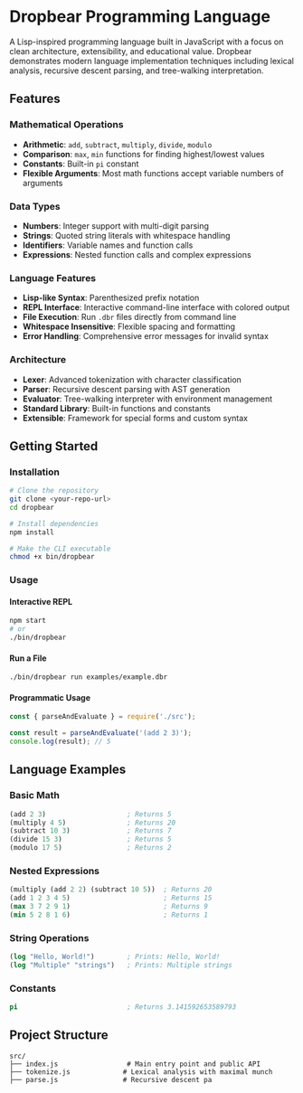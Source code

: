 # Dropbear Programming Language

A Lisp-inspired programming language built in JavaScript with a focus on clean architecture, extensibility, and educational value. Dropbear demonstrates modern language implementation techniques including lexical analysis, recursive descent parsing, and tree-walking interpretation.

## Features

### Mathematical Operations

- **Arithmetic**: `add`, `subtract`, `multiply`, `divide`, `modulo`
- **Comparison**: `max`, `min` functions for finding highest/lowest values
- **Constants**: Built-in `pi` constant
- **Flexible Arguments**: Most math functions accept variable numbers of arguments

### Data Types

- **Numbers**: Integer support with multi-digit parsing
- **Strings**: Quoted string literals with whitespace handling
- **Identifiers**: Variable names and function calls
- **Expressions**: Nested function calls and complex expressions

### Language Features

- **Lisp-like Syntax**: Parenthesized prefix notation
- **REPL Interface**: Interactive command-line interface with colored output
- **File Execution**: Run `.dbr` files directly from command line
- **Whitespace Insensitive**: Flexible spacing and formatting
- **Error Handling**: Comprehensive error messages for invalid syntax

### Architecture

- **Lexer**: Advanced tokenization with character classification
- **Parser**: Recursive descent parsing with AST generation
- **Evaluator**: Tree-walking interpreter with environment management
- **Standard Library**: Built-in functions and constants
- **Extensible**: Framework for special forms and custom syntax

## Getting Started

### Installation

```bash
# Clone the repository
git clone <your-repo-url>
cd dropbear

# Install dependencies
npm install

# Make the CLI executable
chmod +x bin/dropbear
```

### Usage

#### Interactive REPL

```bash
npm start
# or
./bin/dropbear
```

#### Run a File

```bash
./bin/dropbear run examples/example.dbr
```

#### Programmatic Usage

```javascript
const { parseAndEvaluate } = require('./src');

const result = parseAndEvaluate('(add 2 3)');
console.log(result); // 5
```

## Language Examples

### Basic Math

```lisp
(add 2 3)                    ; Returns 5
(multiply 4 5)               ; Returns 20
(subtract 10 3)              ; Returns 7
(divide 15 3)                ; Returns 5
(modulo 17 5)                ; Returns 2
```

### Nested Expressions

```lisp
(multiply (add 2 2) (subtract 10 5))  ; Returns 20
(add 1 2 3 4 5)                       ; Returns 15
(max 3 7 2 9 1)                       ; Returns 9
(min 5 2 8 1 6)                       ; Returns 1
```

### String Operations

```lisp
(log "Hello, World!")        ; Prints: Hello, World!
(log "Multiple" "strings")   ; Prints: Multiple strings
```

### Constants

```lisp
pi                           ; Returns 3.141592653589793
```

## Project Structure

```
src/
├── index.js                 # Main entry point and public API
├── tokenize.js             # Lexical analysis with maximal munch
├── parse.js                # Recursive descent pa
```
